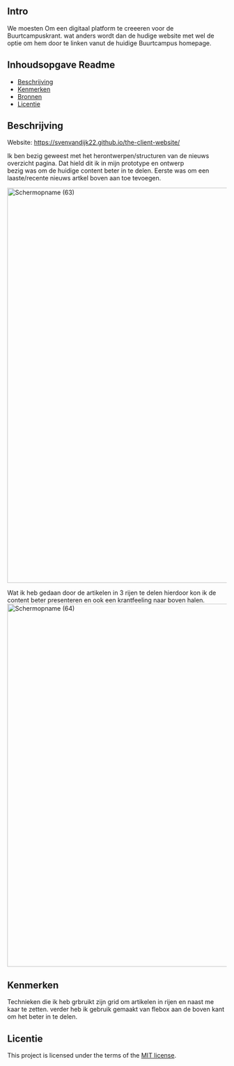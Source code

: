 ## Intro

We moesten Om een digitaal platform te creeeren voor de Buurtcampuskrant. 
wat anders wordt dan de hudige website met wel de optie om hem door te linken vanut de 
huidige Buurtcampus homepage.


## Inhoudsopgave Readme

  * [Beschrijving](#beschrijving)
  * [Kenmerken](#kenmerken)
  * [Bronnen](#bronnen)
  * [Licentie](#licentie)

## Beschrijving

Website: https://svenvandijk22.github.io/the-client-website/

Ik ben bezig geweest met het herontwerpen/structuren van de nieuws overzicht pagina. Dat hield dit ik in mijn prototype en ontwerp  
bezig was om de huidige content beter in te delen. Eerste was om een laaste/recente nieuws artkel boven aan toe tevoegen.
 
<img width="1847" height="908" alt="Schermopname (63)" src="https://github.com/user-attachments/assets/52551eaf-c011-441f-a5c0-3e88cc78ffca" />


Wat ik heb gedaan door de artikelen in 3 rijen te delen hierdoor kon ik de content beter presenteren 
en ook een krantfeeling naar boven halen.
<img width="1880" height="834" alt="Schermopname (64)" src="https://github.com/user-attachments/assets/dc17817f-5e91-411b-8ab7-e0710881e124" />




## Kenmerken

Technieken die ik heb grbruikt zijn grid om artikelen in rijen en naast me kaar te zetten.
verder heb ik gebruik gemaakt van flebox aan de boven kant om het beter in te delen.




## Licentie

This project is licensed under the terms of the [MIT license](./LICENSE).
